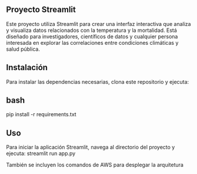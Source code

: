 ## Proyecto Streamlit
Este proyecto utiliza Streamlit para crear una interfaz interactiva que analiza y visualiza datos relacionados con la temperatura y la mortalidad. Está diseñado para investigadores, científicos de datos y cualquier persona interesada en explorar las correlaciones entre condiciones climáticas y salud pública.

## Instalación
Para instalar las dependencias necesarias, clona este repositorio y ejecuta:

## bash
pip install -r requirements.txt

## Uso
Para iniciar la aplicación Streamlit, navega al directorio del proyecto y ejecuta:
streamlit run app.py

También se incluyen los comandos de AWS para desplegar la arquitetura